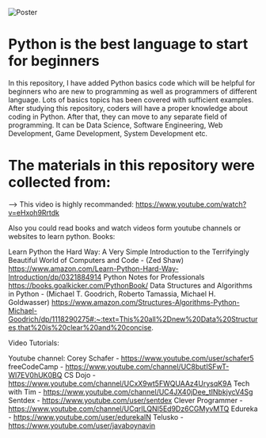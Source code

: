 ![Poster](https://github.com/ahammadshawki8/Python-Basics/edit/master/basics.jpg)
# Python is the best language to start for beginners

In this repository, I have added Python basics code which will be helpful for beginners who are new to programming as well as programmers of different language. 
Lots of basics topics has been covered with sufficient examples. After studying this repository, coders will have a proper knowledge about coding in Python. 
After that, they can move to any separate field of programming. It can be Data Science, Software Engineering, Web Development, Game Development, System Development etc.


# The materials in this repository were collected from:

--> This video is highly recommanded:
https://www.youtube.com/watch?v=eHxoh9Rrtdk

Also you could read books and watch videos form youtube channels or websites to learn python.
Books:
  
  Learn Python the Hard Way: A Very Simple Introduction to the Terrifyingly Beautiful World of Computers and Code - (Zed Shaw)
  https://www.amazon.com/Learn-Python-Hard-Way-Introduction/dp/0321884914
  Python Notes for Professionals
  https://books.goalkicker.com/PythonBook/
  Data Structures and Algorithms in Python - (Michael T. Goodrich, Roberto Tamassia, Michael H. Goldwasser)
  https://www.amazon.com/Structures-Algorithms-Python-Michael-Goodrich/dp/1118290275#:~:text=This%20all%2Dnew%20Data%20Structures,that%20is%20clear%20and%20concise.
  
Video Tutorials:
  
  Youtube channel:
    Corey Schafer - https://www.youtube.com/user/schafer5 
    freeCodeCamp - https://www.youtube.com/channel/UC8butISFwT-Wl7EV0hUK0BQ
    CS Dojo - https://www.youtube.com/channel/UCxX9wt5FWQUAAz4UrysqK9A
    Tech with Tim - https://www.youtube.com/channel/UC4JX40jDee_tINbkjycV4Sg
    Sentdex - https://www.youtube.com/user/sentdex
    Clever Programmer - https://www.youtube.com/channel/UCqrILQNl5Ed9Dz6CGMyvMTQ
    Edureka - https://www.youtube.com/user/edurekaIN
    Telusko - https://www.youtube.com/user/javaboynavin

